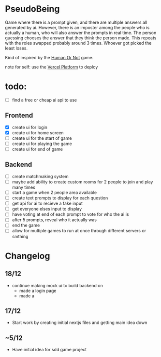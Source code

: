 # PseudoBeing

Game where there is a prompt given, and there are multiple answers all generated by ai. However, there is an imposter among the people who is actually a human, who will also answer the prompts in real time. The person guessing chooses the answer that they think the person made. This repeats with the roles swapped probably around 3 times. Whoever got picked the least loses.

Kind of inspired by the [Human Or Not](https://www.humanornot.ai) game.

note for self: use the [Vercel Platform](https://vercel.com/new?utm_medium=default-template&filter=next.js&utm_source=create-next-app&utm_campaign=create-next-app-readme) to deploy

# todo:
- [ ] find a free or cheap ai api to use

## Frontend
- [x] create ui for login
- [x] create ui for home screen
- [ ] create ui for the start of game
- [ ] create ui for playing the game
- [ ] create ui for end of game

## Backend
- [ ] create matchmaking system
- [ ] maybe add ability to create custom rooms for 2 people to join and play many times
- [ ] start a game when 2 people area available
- [ ] create text prompts to display for each question
- [ ] get api for ai to recieve a fake input
- [ ] get everyone elses input to display
- [ ] have voting at end of each prompt to vote for who the ai is
- [ ] after 5 prompts, reveal who it actually was
- [ ] end the game
- [ ] allow for multiple games to run at once through different servers or smthing

# Changelog
## 18/12
- continue making mock ui to build backend on
    - made a login page
    - made a 

## 17/12
- Start work by creating initial nextjs files and getting main idea down

## ~5/12
- Have initial idea for sdd game project
